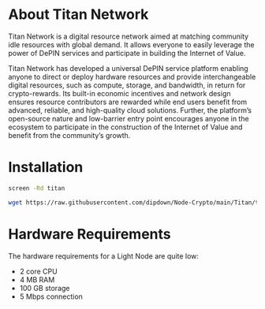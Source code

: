 # About Titan Network
Titan Network is a digital resource network aimed at matching community idle resources with global demand. It allows everyone to easily leverage the power of DePIN services and participate in building the Internet of Value.

Titan Network has developed a universal DePIN service platform enabling anyone to direct or deploy hardware resources and provide interchangeable digital resources, such as compute, storage, and bandwidth, in return for crypto-rewards. Its built-in economic incentives and network design ensures resource contributors are rewarded while end users benefit from advanced, reliable, and high-quality cloud solutions. Further, the platform’s open-source nature and low-barrier entry point encourages anyone in the ecosystem to participate in the construction of the Internet of Value and benefit from the community’s growth.

# Installation

   ```sh
   screen -Rd titan
   ```

   ```sh
   wget https://raw.githubusercontent.com/dipdown/Node-Crypto/main/Titan/titan-node.sh && chmod +x titan-node.sh && ./titan-node.sh
   ```

# Hardware Requirements
The hardware requirements for a Light Node are quite low:
- 2 core CPU
- 4 MB RAM
- 100 GB storage
- 5 Mbps connection

